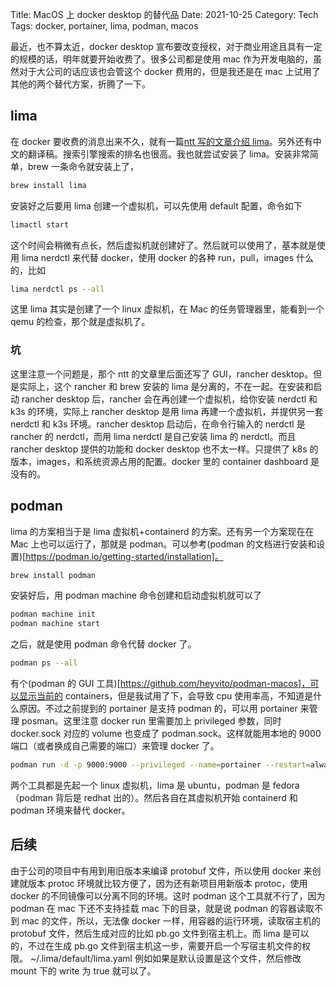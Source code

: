 Title: MacOS 上 docker desktop 的替代品
Date: 2021-10-25
Category: Tech
Tags: docker, portainer, lima, podman, macos

最近，也不算太近，docker desktop 宣布要改变授权，对于商业用途且具有一定的规模的话，明年就要开始收费了。很多公司都是使用 mac 作为开发电脑的，虽然对于大公司的话应该也会管这个 docker 费用的，但是我还是在 mac 上试用了其他的两个替代方案，折腾了一下。

## lima

在 docker 要收费的消息出来不久，就有一篇[ntt 写的文章介绍 lima](https://medium.com/nttlabs/containerd-and-lima-39e0b64d2a59)。另外还有中文的翻译稿。搜索引擎搜索的排名也很高。我也就尝试安装了 lima。安装非常简单，brew 一条命令就安装上了，

```bash
brew install lima
```

安装好之后要用 lima 创建一个虚拟机，可以先使用 default 配置，命令如下

```bash
limactl start
```

这个时间会稍微有点长，然后虚拟机就创建好了。然后就可以使用了，基本就是使用 lima nerdctl 来代替 docker，使用 docker 的各种 run，pull，images 什么的，比如

```bash
lima nerdctl ps --all
```

这里 lima 其实是创建了一个 linux 虚拟机，在 Mac 的任务管理器里，能看到一个 qemu 的检查，那个就是虚拟机了。

### 坑

这里注意一个问题是，那个 ntt 的文章里后面还写了 GUI，rancher desktop。但是实际上，这个 rancher 和 brew 安装的 lima 是分离的，不在一起。在安装和启动 rancher desktop 后，rancher 会在再创建一个虚拟机，给你安装 nerdctl 和 k3s 的环境，实际上 rancher desktop 是用 lima 再建一个虚拟机，并提供另一套 nerdctl 和 k3s 环境。rancher desktop 启动后，在命令行输入的 nerdctl 是 rancher 的 nerdctl，而用 lima nerdctl 是自己安装 lima 的 nerdctl。而且 rancher desktop 提供的功能和 docker desktop 也不太一样。只提供了 k8s 的版本，images，和系统资源占用的配置。docker 里的 container dashboard 是没有的。

## podman

lima 的方案相当于是 lima 虚拟机+containerd 的方案。还有另一个方案现在在 Mac 上也可以运行了，那就是 podman。可以参考(podman 的文档进行安装和设置)[https://podman.io/getting-started/installation]。

```bash
brew install podman
```

安装好后，用 podman machine 命令创建和启动虚拟机就可以了

```bash
podman machine init
podman machine start
```

之后，就是使用 podman 命令代替 docker 了。

```bash
podman ps --all
```

有个(podman 的 GUI 工具)[https://github.com/heyvito/podman-macos]，可以显示当前的 containers，但是我试用了下，会导致 cpu 使用率高，不知道是什么原因。不过之前提到的 portainer 是支持 podman 的，可以用 portainer 来管理 posman。这里注意 docker run 里需要加上 privileged 参数，同时 docker.sock 对应的 volume 也变成了 podman.sock。这样就能用本地的 9000 端口（或者换成自己需要的端口）来管理 docker 了。

```bash
podman run -d -p 9000:9000 --privileged --name=portainer --restart=always -v /run/user/1000/podman/podman.sock:/var/run/docker.sock -v portainer_data:/data portainer/portainer-ce
```

两个工具都是先起一个 linux 虚拟机，lima 是 ubuntu，podman 是 fedora（podman 背后是 redhat 出的）。然后各自在其虚拟机开始 containerd 和 podman 环境来替代 docker。

## 后续

由于公司的项目中有用到用旧版本来编译 protobuf 文件，所以使用 docker 来创建就版本 protoc 环境就比较方便了，因为还有新项目用新版本 protoc，使用 docker 的不同镜像可以分离不同的环境。这时 podman 这个工具就不行了，因为 podman 在 mac 下还不支持挂载 mac 下的目录，就是说 podman 的容器读取不到 mac 的文件，所以，无法像 docker 一样，用容器的运行环境，读取宿主机的 protobuf 文件，然后生成对应的比如 pb.go 文件到宿主机上。而 lima 是可以的，不过在生成 pb.go 文件到宿主机这一步，需要开启一个写宿主机文件的权限。 ~/.lima/default/lima.yaml 例如如果是默认设置是这个文件，然后修改 mount 下的 write 为 true 就可以了。
